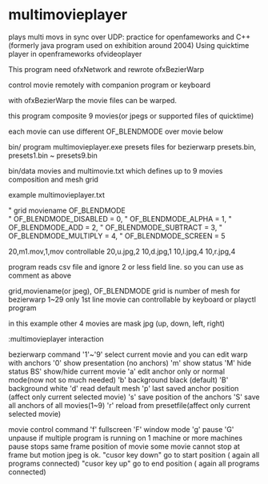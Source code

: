 multimovieplayer
================

plays multi movs in sync over UDP: practice for openfameworks and C++ (formerly java program used on exhibition around 2004)
Using quicktime player in openframeworks ofvideoplayer

This program need ofxNetwork and rewrote ofxBezierWarp

control movie remotely with companion program or keyboard

with ofxBezierWarp the movie files can be warped.

this program composite 9 movies(or jpegs or supported files of quicktime)

each movie can use different OF_BLENDMODE over movie below


bin/
program multimovieplayer.exe
presets files for bezierwarp
presets.bin, presets1.bin ~ presets9.bin

bin/data
movies and multimovie.txt which defines up to 9 movies composition and mesh grid

example multimovieplayer.txt

" grid moviename OF_BLENDMODE<br>
"	OF_BLENDMODE_DISABLED = 0,
"	OF_BLENDMODE_ALPHA 	  = 1,
"	OF_BLENDMODE_ADD 	  = 2,
"	OF_BLENDMODE_SUBTRACT = 3,
"	OF_BLENDMODE_MULTIPLY = 4,
"	OF_BLENDMODE_SCREEN   = 5

20,m1.mov,1,mov controllable
20,u.jpg,2
10,d.jpg,1
10,l.jpg,4
10,r.jpg,4

program reads csv file and ignore 2 or less field line.
so you can use as comment as above

grid,moviename(or jpeg), OF_BLENDMODE
grid is number of mesh for bezierwarp
1~29
only 1st line movie can controllable by keyboard or playctl program

in this example other 4 movies are mask jpg (up, down, left, right)


:multimovieplayer interaction

bezierwarp command
'1'~'9' select current movie and you can edit warp with anchors
'0' show presentation (no anchors)
'm' show status
'M' hide status
BS' show/hide current movie
'a' edit anchor only or normal mode(now not so much needed)
'b' background black (default)
'B' background white
'd' read default mesh
'p' last saved anchor position (affect only current selected movie)
's' save position of the anchors
'S' save all anchors of all movies(1~9)
'r' reload from presetfile(affect only current selected movie) 


movie control command
'f' fullscreen
'F' window mode
'g' pause
'G' unpause
if multiple program is running on 1 machine or more machines
pause stops same frame position of movie
some movie cannot stop at frame but motion jpeg is ok.
"cusor key down" go to start position ( again all programs connected)
"cusor key up" go to end position ( again all programs connected)


 
